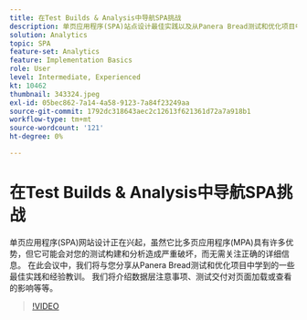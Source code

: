 ```yaml
---
title: 在Test Builds & Analysis中导航SPA挑战
description: 单页应用程序(SPA)站点设计最佳实践以及从Panera Bread测试和优化项目中吸取的经验教训。 我们将介绍数据层注意事项、测试交付对页面加载或查看的影响
solution: Analytics
topic: SPA
feature-set: Analytics
feature: Implementation Basics
role: User
level: Intermediate, Experienced
kt: 10462
thumbnail: 343324.jpeg
exl-id: 05bec862-7a14-4a58-9123-7a84f23249aa
source-git-commit: 1792dc318643aec2c12613f621361d72a7a918b1
workflow-type: tm+mt
source-wordcount: '121'
ht-degree: 0%

---
```


# 在Test Builds &amp; Analysis中导航SPA挑战

单页应用程序(SPA)网站设计正在兴起，虽然它比多页应用程序(MPA)具有许多优势，但它可能会对您的测试构建和分析造成严重破坏，而无需关注正确的详细信息。 在此会议中，我们将与您分享从Panera Bread测试和优化项目中学到的一些最佳实践和经验教训。 我们将介绍数据层注意事项、测试交付对页面加载或查看的影响等等。

>[!VIDEO](https://video.tv.adobe.com/v/343324/?quality=12&learn=on)
